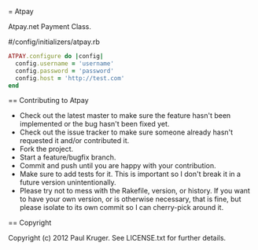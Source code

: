 = Atpay

Atpay.net Payment Class.

#/config/initializers/atpay.rb

```ruby
ATPAY.configure do |config|
  config.username = 'username'
  config.password = 'password'
  config.host = 'http://test.com'
end
```
== Contributing to Atpay
 
* Check out the latest master to make sure the feature hasn't been implemented or the bug hasn't been fixed yet.
* Check out the issue tracker to make sure someone already hasn't requested it and/or contributed it.
* Fork the project.
* Start a feature/bugfix branch.
* Commit and push until you are happy with your contribution.
* Make sure to add tests for it. This is important so I don't break it in a future version unintentionally.
* Please try not to mess with the Rakefile, version, or history. If you want to have your own version, or is otherwise necessary, that is fine, but please isolate to its own commit so I can cherry-pick around it.

== Copyright

Copyright (c) 2012 Paul Kruger. See LICENSE.txt for further details.


